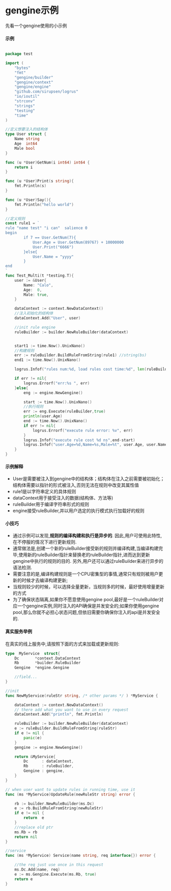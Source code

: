 # gengine示例
先看一个gengine使用的小示例

#### 示例
```go

package test

import (
	"bytes"
	"fmt"
	"gengine/builder"
	"gengine/context"
	"gengine/engine"
	"github.com/sirupsen/logrus"
	"io/ioutil"
	"strconv"
	"strings"
	"testing"
	"time"
)

//定义想要注入的结构体
type User struct {
	Name string
	Age  int64
	Male bool
}

func (u *User)GetNum(i int64) int64 {
	return i
}

func (u *User)Print(s string){
	fmt.Println(s)
}

func (u *User)Say(){
	fmt.Println("hello world")
}

//定义规则
const rule1 = `
rule "name test" "i can"  salience 0
begin
		if 7 == User.GetNum(7){
			User.Age = User.GetNum(89767) + 10000000
			User.Print("6666")
		}else{
			User.Name = "yyyy"
		}
end
`
func Test_Multi(t *testing.T){
	user := &User{
		Name: "Calo",
		Age:  0,
		Male: true,
	}

	dataContext := context.NewDataContext()
	//注入初始化的结构体
    dataContext.Add("User", user)

	//init rule engine
	ruleBuilder := builder.NewRuleBuilder(dataContext)


	start1 := time.Now().UnixNano()
    //构建规则
	err := ruleBuilder.BuildRuleFromString(rule1) //string(bs)
	end1 := time.Now().UnixNano()

	logrus.Infof("rules num:%d, load rules cost time:%d", len(ruleBuilder.Kc.RuleEntities), end1-start1 )

	if err != nil{
		logrus.Errorf("err:%s ", err)
	}else{
		eng := engine.NewGengine()

		start := time.Now().UnixNano()
        //执行规则
		err := eng.Execute(ruleBuilder,true)
		println(user.Age)
		end := time.Now().UnixNano()
		if err != nil{
			logrus.Errorf("execute rule error: %v", err)
		}
		logrus.Infof("execute rule cost %d ns",end-start)
		logrus.Infof("user.Age=%d,Name=%s,Male=%t", user.Age, user.Name, user.Male)
	}
}
```

#### 示例解释
- User是需要被注入到gengine中的结构体；结构体在注入之前需要被初始化；结构体需要以指针的形式被注入,否则无法在规则中改变其属性值
- rule1是以字符串定义的具体规则
- dataContext用于接受注入的数据(结构体、方法等)
- ruleBuilder用于编译字符串形式的规则
- engine接受ruleBuilder,并以用户选定的执行模式执行加载好的规则

#### 小技巧
- 通过示例可以发现,****规则的编译构建和执行是异步的****. 因此,用户可使用此特性,在不停服的情况下进行更新规则.
- 通常做法是,创建一个新的ruleBuilder接受新的规则并编译构建,当编译构建完毕,使用新的ruleBuilder指针来替换老的ruleBuilder指针,进而达到更新gengine中执行的规则的目的.
 另外,用户还可以通过ruleBuilder来进行异步的语法检测.
- 需要注意的是,编译构建规则是一个CPU密集型的事情,通常只有规则被用户更新的时候才去编译构建更新;
- 当规则较少的时候，可以选择全量更新，当规则多的时候，最好使用增量更新的方式
- 为了确保状态隔离,如果你不愿意使用gengine pool,最好是一个ruleBuilder对应一个gengine实例,同时注入的API确保是并发安全的;如果你使用gengine pool,那么你就不必担心状态问题,但依旧需要你确保你注入的api是并发安全的.


#### 真实服务举例

在真实的线上服务中,请按照下面的方式来加载或更新规则:

```go
type  MyService  struct{
	Dc       *context.DataContext
	Rb       *builder.RuleBuilder
	Gengine  *engine.Gengine

	//field...
}

//init
func NewMyService(ruleStr string, /* other params */ ) *MyService {

	dataContext := context.NewDataContext()
	// there add what you want to use in every request
	dataContext.Add("println", fmt.Println)

	ruleBuilder := builder.NewRuleBuilder(dataContext)
	e := ruleBuilder.BuildRuleFromString(ruleStr)
	if e != nil {
		panic(e)
	}
	gengine := engine.NewGengine()

	return &MyService{
		Dc      : dataContext,
		Rb      : ruleBuilder,
		Gengine : gengine,
	}
}

// when user want to update rules in running time, use it
func (ms *MyService)UpdateRule(newRuleStr string) error {

	rb := builder.NewRuleBuilder(ms.Dc)
	e := rb.BuildRuleFromString(newRuleStr)
	if e != nil {
		return  e
	}
	//replace old ptr
	ms.Rb = rb
	return nil
}

//service
func (ms *MyService) Service(name string, req interface{}) error {

	//the req just use once in this request
	ms.Dc.Add(name, req)
	e := ms.Gengine.Execute(ms.Rb, true)
	return e
}

```

